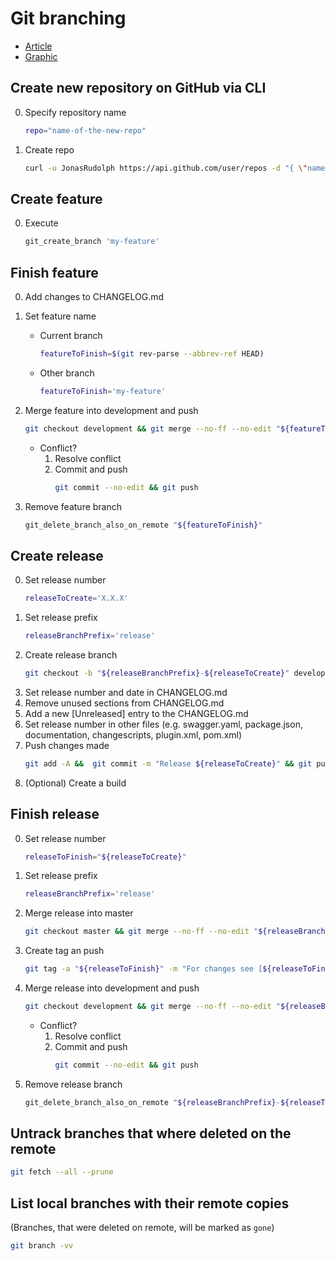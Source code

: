 # Git branching
* [Article](http://nvie.com/posts/a-successful-git-branching-model/)
* [Graphic](http://nvie.com/files/Git-branching-model.pdf)

## Create new repository on GitHub via CLI
0. Specify repository name
   ```bash
   repo="name-of-the-new-repo"
   ```
1. Create repo
   ```bash
   curl -u JonasRudolph https://api.github.com/user/repos -d "{ \"name\": \"${repo}\" }"
   ```

## Create feature
0. Execute  
    ```bash
    git_create_branch 'my-feature'
    ```

## Finish feature
0. Add changes to CHANGELOG.md
1. Set feature name
    * Current branch
        ```bash
        featureToFinish=$(git rev-parse --abbrev-ref HEAD)
        ```
    * Other branch
        ```bash
        featureToFinish='my-feature'
        ```
2. Merge feature into development and push
    ```bash
    git checkout development && git merge --no-ff --no-edit "${featureToFinish}" && git push
    ```
    * Conflict?
        1. Resolve conflict
        2. Commit and push
            ```bash
            git commit --no-edit && git push
            ```
        
      
3. Remove feature branch
    ```bash
    git_delete_branch_also_on_remote "${featureToFinish}"
    ```

## Create release
0. Set release number
    ```bash
    releaseToCreate='X.X.X'
    ```
1. Set release prefix
    ```bash
    releaseBranchPrefix='release'
    ```
2. Create release branch
    ```bash
    git checkout -b "${releaseBranchPrefix}-${releaseToCreate}" development
    ```
3. Set release number and date in CHANGELOG.md
4. Remove unused sections from CHANGELOG.md
5. Add a new [Unreleased] entry to the CHANGELOG.md
6. Set release number in other files (e.g. swagger.yaml, package.json, documentation, changescripts, plugin.xml, pom.xml)
7. Push changes made
    ```bash
    git add -A &&  git commit -m "Release ${releaseToCreate}" && git push --set-upstream origin "$(jr_funct_git_get_current_branch)"
    ```
8. (Optional) Create a build

## Finish release
0. Set release number
    ```bash
    releaseToFinish="${releaseToCreate}"
    ```
1. Set release prefix
    ```bash
    releaseBranchPrefix='release'
    ```
2. Merge release into master  
    ```bash
    git checkout master && git merge --no-ff --no-edit "${releaseBranchPrefix}-${releaseToFinish}"
    ```
3. Create tag an push
    ```bash
    git tag -a "${releaseToFinish}" -m "For changes see [${releaseToFinish}] section in CHANGELOG.md" && git push --no-verify && git push --no-verify --tags
    ```
4. Merge release into development and push
    ```bash
    git checkout development && git merge --no-ff --no-edit "${releaseBranchPrefix}-${releaseToFinish}" && git push --no-verify
    ```
    * Conflict?
        1. Resolve conflict
        2. Commit and push
            ```bash
            git commit --no-edit && git push
            ```
5. Remove release branch
    ```bash
    git_delete_branch_also_on_remote "${releaseBranchPrefix}-${releaseToFinish}"
    ```

## Untrack branches that where deleted on the remote
```bash
git fetch --all --prune
```

## List local branches with their remote copies
(Branches, that were deleted on remote, will be marked as `gone`)
```bash
git branch -vv
```
